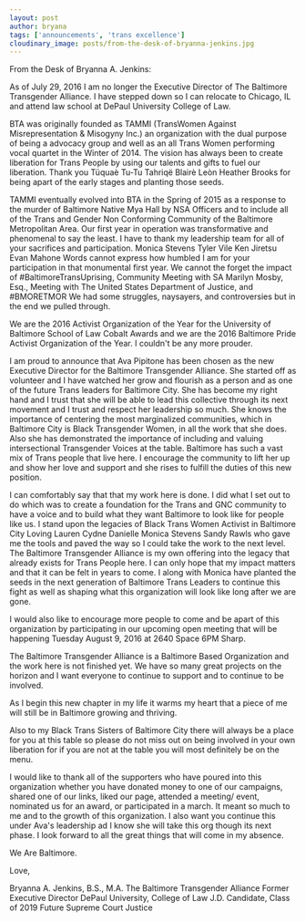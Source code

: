 ```yaml
---
layout: post
author: bryana
tags: ['announcements', 'trans excellence']
cloudinary_image: posts/from-the-desk-of-bryanna-jenkins.jpg
---
```


From the Desk of Bryanna A. Jenkins:

As of July 29, 2016 I am no longer the Executive Director of The Baltimore Transgender Alliance. I have stepped down so I can relocate to Chicago, IL and attend law school at DePaul University College of Law.
<!--more-->
BTA was originally founded as TAMMI (TransWomen Against Misrepresentation & Misogyny Inc.) an organization with the dual purpose of being a advocacy group and well as an all Trans Women performing vocal quartet in the Winter of 2014. The vision has always been to create liberation for Trans People by using our talents and gifts to fuel our liberation. Thank you Tüquaè Tu-Tu Tahriqë Blairè Leòn Heather Brooks for being apart of the early stages and planting those seeds.

TAMMI eventually evolved into BTA in the Spring of 2015 as a response to the murder of Baltimore Native Mya Hall by NSA Officers and to include all of the Trans and Gender Non Conforming Community of the Baltimore Metropolitan Area. Our first year in operation was transformative and phenomenal to say the least. I have to thank my leadership team for all of your sacrifices and participation. Monica Stevens Tyler Vile Ken Jiretsu Evan Mahone Words cannot express how humbled I am for your participation in that monumental first year. We cannot the forget the impact of #BaltimoreTransUprising, Community Meeting with SA Marilyn Mosby, Esq., Meeting with The United States Department of Justice, and #BMORETMOR We had some struggles, naysayers, and controversies but in the end we pulled through.

We are the 2016 Activist Organization of the Year for the University of Baltimore School of Law Cobalt Awards and we are the 2016 Baltimore Pride Activist Organization of the Year. I couldn't be any more prouder.

I am proud to announce that Ava Pipitone has been chosen as the new Executive Director for the Baltimore Transgender Alliance. She started off as volunteer and I have watched her grow and flourish as a person and as one of the future Trans leaders for Baltimore City. She has become my right hand and I trust that she will be able to lead this collective through its next movement and I trust and respect her leadership so much. She knows the importance of centering the most marginalized communities, which in Baltimore City is Black Transgender Women, in all the work that she does. Also she has demonstrated the importance of including and valuing intersectional Transgender Voices at the table. Baltimore has such a vast mix of Trans people that live here. I encourage the community to lift her up and show her love and support and she rises to fulfill the duties of this new position.

I can comfortably say that that my work here is done. I did what I set out to do which was to create a foundation for the Trans and GNC community to have a voice and to build what they want Baltimore to look like for people like us. I stand upon the legacies of Black Trans Women Activist in Baltimore City Loving Lauren Cydne Danielle Monica Stevens Sandy Rawls who gave me the tools and paved the way so I could take the work to the next level. The Baltimore Transgender Alliance is my own offering into the legacy that already exists for Trans People here. I can only hope that my impact matters and that it can be felt in years to come. I along with Monica have planted the seeds in the next generation of Baltimore Trans Leaders to continue this fight as well as shaping what this organization will look like long after we are gone.

I would also like to encourage more people to come and be apart of this organization by participating in our upcoming open meeting that will be happening Tuesday August 9, 2016 at 2640 Space 6PM Sharp.

The Baltimore Transgender Alliance is a Baltimore Based Organization and the work here is not finished yet. We have so many great projects on the horizon and I want everyone to continue to support and to continue to be involved.

As I begin this new chapter in my life it warms my heart that a piece of me will still be in Baltimore growing and thriving.

Also to my Black Trans Sisters of Baltimore City there will always be a place for you at this table so please do not miss out on being involved in your own liberation for if you are not at the table you will most definitely be on the menu.

I would like to thank all of the supporters who have poured into this organization whether you have donated money to one of our campaigns, shared one of our links, liked our page, attended a meeting/ event, nominated us for an award, or participated in a march. It meant so much to me and to the growth of this organization. I also want you continue this under Ava's leadership ad I know she will take this org though its next phase. I look forward to all the great things that will come in my absence.

We Are Baltimore.

Love,

Bryanna A. Jenkins, B.S., M.A.
The Baltimore Transgender Alliance
Former Executive Director
DePaul University, College of Law
J.D. Candidate, Class of 2019
Future Supreme Court Justice
